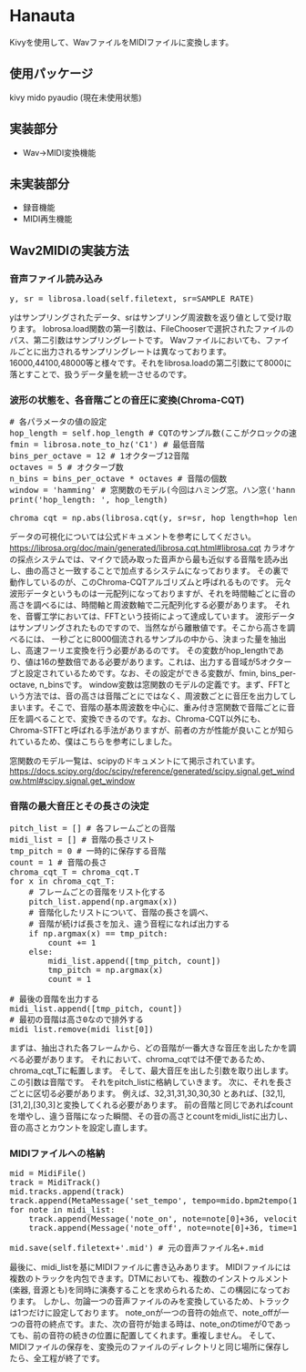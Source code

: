 # Hanauta
Kivyを使用して、WavファイルをMIDIファイルに変換します。

## 使用パッケージ
kivy
mido
pyaudio (現在未使用状態)

## 実装部分
- Wav→MIDI変換機能

## 未実装部分
- 録音機能
- MIDI再生機能

## Wav2MIDIの実装方法
### 音声ファイル読み込み
<pre>
y, sr = librosa.load(self.filetext, sr=SAMPLE_RATE)
</pre>

yはサンプリングされたデータ、srはサンプリング周波数を返り値として受け取ります。
lobrosa.load関数の第一引数は、FileChooserで選択されたファイルのパス、第二引数はサンプリングレートです。
Wavファイルにおいても、ファイルごとに出力されるサンプリングレートは異なっております。
16000,44100,48000等と様々です。それをlibrosa.loadの第二引数にて8000に落とすことで、扱うデータ量を統一させるのです。

### 波形の状態を、各音階ごとの音圧に変換(Chroma-CQT)
<pre>
# 各パラメータの値の設定
hop_length = self.hop_length # CQTのサンプル数(ここがクロックの速さに応じて可変になる)(デフォルト値は512)(計算方法は紙の計算式にて)           
fmin = librosa.note_to_hz('C1') # 最低音階
bins_per_octave = 12 # 1オクターブ12音階
octaves = 5 # オクターブ数
n_bins = bins_per_octave * octaves # 音階の個数
window = 'hamming' # 窓関数のモデル(今回はハミング窓。ハン窓('hann')や三角窓('triang')もあり
print('hop_length: ', hop_length)
            
chroma_cqt = np.abs(librosa.cqt(y, sr=sr, hop_length=hop_length, fmin=fmin, n_bins=n_bins, bins_per_octave=bins_per_octave, window=window))
</pre>

データの可視化については公式ドキュメントを参考にしてください。
https://librosa.org/doc/main/generated/librosa.cqt.html#librosa.cqt
カラオケの採点システムでは、マイクで読み取った音声から最も近似する音階を読み出し、曲の高さと一致することで加点するシステムになっております。
その裏で動作しているのが、このChroma-CQTアルゴリズムと呼ばれるものです。
元々波形データというものは一元配列になっておりますが、それを時間軸ごとに音の高さを調べるには、時間軸と周波数軸で二元配列化する必要があります。
それを、音響工学においては、FFTという技術によって達成しています。
波形データはサンプリングされたものですので、当然ながら離散値です。そこから高さを調べるには、
一秒ごとに8000個流されるサンプルの中から、決まった量を抽出し、高速フーリエ変換を行う必要があるのです。
その変数がhop_lengthであり、値は16の整数倍である必要があります。これは、出力する音域が5オクターブと設定されているためです。なお、その設定ができる変数が、fmin, bins_per-octave, n_binsです。
window変数は窓関数のモデルの定義です。まず、FFTという方法では、音の高さは音階ごとにではなく、周波数ごとに音圧を出力してしまいます。そこで、音階の基本周波数を中心に、重み付き窓関数で音階ごとに音圧を調べることで、変換できるのです。なお、Chroma-CQT以外にも、Chroma-STFTと呼ばれる手法がありますが、前者の方が性能が良いことが知られているため、僕はこちらを参考にしました。

窓関数のモデル一覧は、scipyのドキュメントにて掲示されています。
https://docs.scipy.org/doc/scipy/reference/generated/scipy.signal.get_window.html#scipy.signal.get_window

### 音階の最大音圧とその長さの決定
<pre>
pitch_list = [] # 各フレームごとの音階
midi_list = [] # 音階の長さリスト
tmp_pitch = 0 # 一時的に保存する音階
count = 1 # 音階の長さ
chroma_cqt_T = chroma_cqt.T
for x in chroma_cqt_T:
    # フレームごとの音階をリスト化する
    pitch_list.append(np.argmax(x))
    # 音階化したリストについて、音階の長さを調べ、
    # 音階が続けば長さを加え、違う音程になれば出力する
    if np.argmax(x) == tmp_pitch:
        count += 1
    else:
        midi_list.append([tmp_pitch, count])
        tmp_pitch = np.argmax(x)
        count = 1
        
# 最後の音階を出力する
midi_list.append([tmp_pitch, count])
# 最初の音階は高さ0なので排外する
midi_list.remove(midi_list[0])
</pre>

まずは、抽出された各フレームから、どの音階が一番大きな音圧を出したかを調べる必要があります。
それにおいて、chroma_cqtでは不便であるため、chroma_cqt_Tに転置します。
そして、最大音圧を出した引数を取り出します。この引数は音階です。
それをpitch_listに格納していきます。
次に、それを長さごとに区切る必要があります。
例えば、32,31,31,30,30,30 とあれば、[32,1],[31,2],[30,3]と変換してくれる必要があります。
前の音階と同じであればcountを増やし、違う音階になった瞬間、その音の高さとcountをmidi_listに出力し、音の高さとカウントを設定し直します。

### MIDIファイルへの格納
<pre>
mid = MidiFile()
track = MidiTrack()
mid.tracks.append(track)
track.append(MetaMessage('set_tempo', tempo=mido.bpm2tempo(120)))
for note in midi_list:
    track.append(Message('note_on', note=note[0]+36, velocity=127, time=0))
    track.append(Message('note_off', note=note[0]+36, time=120*note[1]))

mid.save(self.filetext+'.mid') # 元の音声ファイル名+.mid
</pre>

最後に、midi_listを基にMIDIファイルに書き込みあります。
MIDIファイルには複数のトラックを内包できます。DTMにおいても、複数のインストゥルメント(楽器, 音源とも)を同時に演奏することを求められるため、この構図になっております。
しかし、勿論一つの音声ファイルのみを変換しているため、トラックは1つだけに設定しております。
note_onが一つの音符の始点で、note_offが一つの音符の終点です。また、次の音符が始まる時は、note_onのtimeが0であっても、前の音符の続きの位置に配置してくれます。重複しません。
そして、MIDIファイルの保存を、変換元のファイルのディレクトリと同じ場所に保存したら、全工程が終了です。


